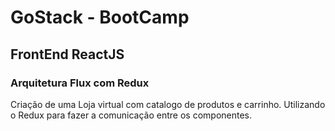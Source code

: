 # GoStack - BootCamp
## FrontEnd ReactJS
### Arquitetura Flux com Redux

Criação de uma Loja virtual com catalogo de produtos e carrinho.
Utilizando o Redux para fazer a comunicação entre os componentes.

